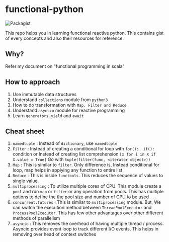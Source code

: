 # functional-python
![Packagist](https://img.shields.io/packagist/l/doctrine/orm.svg)

This repo helps you in learning functional reactive python. This contains gist of every concepts and also their resources for reference.

## Why? 
Refer my document on "functional programming in scala"

## How to approach
1. Use immutable data structures 
2. Understand `collections` module from `python3`
3. How to do transformation with `Map, Filter and Reduce` 
4. Understand `asyncio` module for reactive programming
5. Learn `generators`, `yield` and `await`

## Cheat sheet
1. `namedtuple` : Instead of `dictionary`, use `namedtuple`
2. `Filter` : Instead of creating a conditional for loop with `for():  if():` condition or
    Instead of creating list comprehension `[x for i in X if X.value = True]` 
    Go with `tuple(filter(func, <iterator object>))`
3. `Map` :  This is similar to `filter`. Only difference is, Instead conditional for loop, 
    map helps in applying any function to entire list 
4. `Reduce` : This is inside `functools`. This reduces the sequence of values to single value.
5. `multiprocessing` : To utilize multiple cores of CPU. This module create a `pool` and 
    run `map` or `filter` or any operation from pools. This has multiple options to define the 
    the pool size and number of CPU to be used
6. `concurrent.futures` : This is similar to `multiprocessing` module. But, We can switch the 
    execution method between `ThreadPoolExecutor` and `ProcessPoolExecutor`. This has few other 
    advantages over other different methods of parallelism
7. `asyncio` : This removes the overhead of having multiple thread / process. Asyncio provides event 
    loop to track different I/O events. This helps in removing over head of context switches